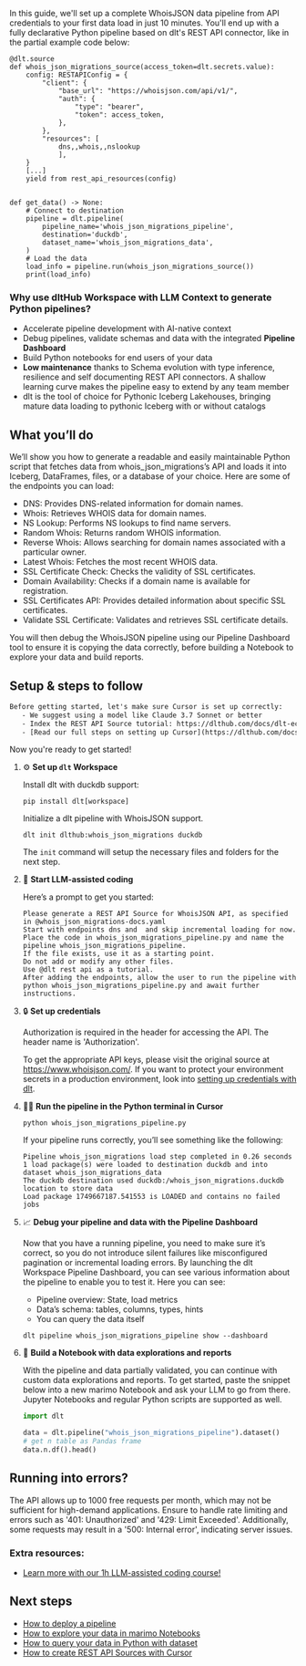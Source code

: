 In this guide, we'll set up a complete WhoisJSON data pipeline from API credentials to your first data load in just 10 minutes. You'll end up with a fully declarative Python pipeline based on dlt's REST API connector, like in the partial example code below:

```python-outcome
@dlt.source
def whois_json_migrations_source(access_token=dlt.secrets.value):
    config: RESTAPIConfig = {
        "client": {
            "base_url": "https://whoisjson.com/api/v1/",
            "auth": {
                "type": "bearer",
                "token": access_token,
            },
        },
        "resources": [
            dns,,whois,,nslookup
            ],
    }
    [...]
    yield from rest_api_resources(config)


def get_data() -> None:
    # Connect to destination
    pipeline = dlt.pipeline(
        pipeline_name='whois_json_migrations_pipeline',
        destination='duckdb',
        dataset_name='whois_json_migrations_data', 
    )
    # Load the data
    load_info = pipeline.run(whois_json_migrations_source())
    print(load_info) 
```

### Why use dltHub Workspace with LLM Context to generate Python pipelines?

- Accelerate pipeline development with AI-native context
- Debug pipelines, validate schemas and data with the integrated **Pipeline Dashboard**
- Build Python notebooks for end users of your data
- **Low maintenance** thanks to Schema evolution with type inference, resilience and self documenting REST API connectors. A shallow learning curve makes the pipeline easy to extend by any team member
- dlt is the tool of choice for Pythonic Iceberg Lakehouses, bringing mature data loading to pythonic Iceberg with or without catalogs

## What you’ll do

We’ll show you how to generate a readable and easily maintainable Python script that fetches data from whois_json_migrations’s API and loads it into Iceberg, DataFrames, files, or a database of your choice. Here are some of the endpoints you can load:

- DNS: Provides DNS-related information for domain names.
- Whois: Retrieves WHOIS data for domain names.
- NS Lookup: Performs NS lookups to find name servers.
- Random Whois: Returns random WHOIS information.
- Reverse Whois: Allows searching for domain names associated with a particular owner.
- Latest Whois: Fetches the most recent WHOIS data.
- SSL Certificate Check: Checks the validity of SSL certificates.
- Domain Availability: Checks if a domain name is available for registration.
- SSL Certificates API: Provides detailed information about specific SSL certificates.
- Validate SSL Certificate: Validates and retrieves SSL certificate details.

You will then debug the WhoisJSON pipeline using our Pipeline Dashboard tool to ensure it is copying the data correctly, before building a Notebook to explore your data and build reports.

## Setup & steps to follow

```default
Before getting started, let's make sure Cursor is set up correctly:
   - We suggest using a model like Claude 3.7 Sonnet or better
   - Index the REST API Source tutorial: https://dlthub.com/docs/dlt-ecosystem/verified-sources/rest_api/ and add it to context as **@dlt rest api**
   - [Read our full steps on setting up Cursor](https://dlthub.com/docs/dlt-ecosystem/llm-tooling/cursor-restapi#23-configuring-cursor-with-documentation)
```

Now you're ready to get started!

1. ⚙️ **Set up `dlt` Workspace**
    
    Install dlt with duckdb support:
    ```shell
    pip install dlt[workspace]
    ```

    Initialize a dlt pipeline with WhoisJSON support.
    ```shell
    dlt init dlthub:whois_json_migrations duckdb
    ```

    The `init` command will setup the necessary files and folders for the next step.
    
2. 🤠 **Start LLM-assisted coding**
    
    Here’s a prompt to get you started:
    
    ```prompt
    Please generate a REST API Source for WhoisJSON API, as specified in @whois_json_migrations-docs.yaml 
    Start with endpoints dns and  and skip incremental loading for now. 
    Place the code in whois_json_migrations_pipeline.py and name the pipeline whois_json_migrations_pipeline. 
    If the file exists, use it as a starting point. 
    Do not add or modify any other files. 
    Use @dlt rest api as a tutorial. 
    After adding the endpoints, allow the user to run the pipeline with python whois_json_migrations_pipeline.py and await further instructions.
    ```

    
3. 🔒 **Set up credentials** 
    
    Authorization is required in the header for accessing the API. The header name is 'Authorization'.
    
    To get the appropriate API keys, please visit the original source at https://www.whoisjson.com/.
    If you want to protect your environment secrets in a production environment, look into [setting up credentials with dlt](https://dlthub.com/docs/walkthroughs/add_credentials).
    
4. 🏃‍♀️ **Run the pipeline in the Python terminal in Cursor**
    
    ```shell
    python whois_json_migrations_pipeline.py
    ```
    
    If your pipeline runs correctly, you’ll see something like the following:
    
    ```shell
    Pipeline whois_json_migrations load step completed in 0.26 seconds
    1 load package(s) were loaded to destination duckdb and into dataset whois_json_migrations_data
    The duckdb destination used duckdb:/whois_json_migrations.duckdb location to store data
    Load package 1749667187.541553 is LOADED and contains no failed jobs
    ```
    
5. 📈 **Debug your pipeline and data with the Pipeline Dashboard**

    Now that you have a running pipeline, you need to make sure it’s correct, so you do not introduce silent failures like misconfigured pagination or incremental loading errors. By launching the dlt Workspace Pipeline Dashboard, you can see various information about the pipeline to enable you to test it. Here you can see:
    - Pipeline overview: State, load metrics
    - Data’s schema: tables, columns, types, hints
    - You can query the data itself
    
    ```shell
    dlt pipeline whois_json_migrations_pipeline show --dashboard
    ```
    
6. 🐍 **Build a Notebook with data explorations and reports**

    With the pipeline and data partially validated, you can continue with custom data explorations and reports. To get started, paste the snippet below into a new marimo Notebook and ask your LLM to go from there. Jupyter Notebooks and regular Python scripts are supported as well.

    
    ```python
    import dlt

   data = dlt.pipeline("whois_json_migrations_pipeline").dataset()
   # get n table as Pandas frame
   data.n.df().head()
    ```

## Running into errors?

The API allows up to 1000 free requests per month, which may not be sufficient for high-demand applications. Ensure to handle rate limiting and errors such as '401: Unauthorized' and '429: Limit Exceeded'. Additionally, some requests may result in a '500: Internal error', indicating server issues.

### Extra resources:

- [Learn more with our 1h LLM-assisted coding course!](https://www.youtube.com/watch?v=GGid70rnJuM)

## Next steps

- [How to deploy a pipeline](https://dlthub.com/docs/walkthroughs/deploy-a-pipeline)
- [How to explore your data in marimo Notebooks](https://dlthub.com/docs/general-usage/dataset-access/marimo)
- [How to query your data in Python with dataset](https://dlthub.com/docs/general-usage/dataset-access/dataset)
- [How to create REST API Sources with Cursor](https://dlthub.com/docs/dlt-ecosystem/llm-tooling/cursor-restapi)